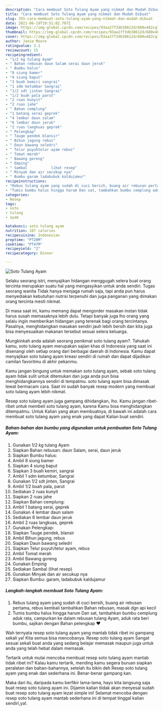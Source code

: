 ```yaml
---
description: "Cara membuat Soto Tulang Ayam yang nikmat dan Mudah Dibuat"
title: "Cara membuat Soto Tulang Ayam yang nikmat dan Mudah Dibuat"
slug: 355-cara-membuat-soto-tulang-ayam-yang-nikmat-dan-mudah-dibuat
date: 2021-06-19T19:51:02.787Z
image: https://img-global.cpcdn.com/recipes/93aa27f3db38612d/680x482cq70/soto-tulang-ayam-foto-resep-utama.jpg
thumbnail: https://img-global.cpcdn.com/recipes/93aa27f3db38612d/680x482cq70/soto-tulang-ayam-foto-resep-utama.jpg
cover: https://img-global.cpcdn.com/recipes/93aa27f3db38612d/680x482cq70/soto-tulang-ayam-foto-resep-utama.jpg
author: Janie Moore
ratingvalue: 3.1
reviewcount: 15
recipeingredient:
- "1/2 kg tulang Ayam"
- " Bahan rebusan daun Salam serai daun jeruk"
- " Bumbu halus"
- "8 siung bamer"
- "4 siung baput"
- "3 buah kemiri sangrai"
- "1 sdm ketumbar Sangrai"
- "1/2 sdt jinten Sangrai"
- "1/2 buah pala parut"
- "2 ruas kunyit"
- "2 ruas jahe"
- " Bahan cemplung"
- "1 batang serai geprek"
- "4 lembar daun salam"
- "6 lembar daun jeruk"
- "2 ruas langkuas geprek"
- " Pelengkap"
- " Tauge pendek blansir"
- " Bihun jagung rebus"
- " Daun bawang seledri"
- " Telur puyuhtelur ayam rebus"
- " Tomat merah"
- " Bawang goreng"
- " Emping"
- " Sambal           lihat resep"
- " Minyak dan air secukup nya"
- " Bumbu garam ladabubuk kaldujamur"
recipeinstructions:
- "Rebus tulang ayam yang sudah di cuci bersih, buang air rebusan pertama, rebus kembali tambahkan Bahan rebusan, masak dgn api kecil"
- "Tumis bumbu halus hingga harum Dan sat, tambahkan bumbu cemplung aduk rata, campurkan ke dalam rebusan tulang Ayam, aduk rata beri bumbu, sajikan dengan Bahan pelengkap ❤️"
categories:
- Resep
tags:
- soto
- tulang
- ayam

katakunci: soto tulang ayam 
nutrition: 167 calories
recipecuisine: Indonesian
preptime: "PT20M"
cooktime: "PT47M"
recipeyield: "2"
recipecategory: Dinner

---
```



![Soto Tulang Ayam](https://img-global.cpcdn.com/recipes/93aa27f3db38612d/680x482cq70/soto-tulang-ayam-foto-resep-utama.jpg)

Selaku seorang istri, menyajikan hidangan menggugah selera buat orang tercinta merupakan suatu hal yang mengasyikan untuk anda sendiri. Tugas seorang  wanita Tidak hanya menjaga rumah saja, tapi anda pun harus menyediakan kebutuhan nutrisi terpenuhi dan juga panganan yang dimakan orang tercinta mesti nikmat.

Di masa  saat ini, kamu memang dapat mengorder masakan instan tidak harus susah memasaknya lebih dulu. Tetapi banyak juga lho orang yang selalu ingin memberikan hidangan yang terenak bagi orang tercintanya. Pasalnya, menghidangkan masakan sendiri jauh lebih bersih dan kita juga bisa menyesuaikan makanan tersebut sesuai selera keluarga. 



Mungkinkah anda adalah seorang penikmat soto tulang ayam?. Tahukah kamu, soto tulang ayam merupakan sajian khas di Indonesia yang saat ini disenangi oleh setiap orang dari berbagai daerah di Indonesia. Kamu dapat menyajikan soto tulang ayam kreasi sendiri di rumah dan dapat dijadikan camilan favoritmu di akhir pekanmu.

Kamu jangan bingung untuk memakan soto tulang ayam, sebab soto tulang ayam tidak sulit untuk ditemukan dan juga anda pun bisa menghidangkannya sendiri di tempatmu. soto tulang ayam bisa dimasak lewat bermacam cara. Saat ini sudah banyak resep modern yang membuat soto tulang ayam lebih nikmat.

Resep soto tulang ayam juga gampang dihidangkan, lho. Kamu jangan ribet-ribet untuk membeli soto tulang ayam, karena Kamu bisa menghidangkan ditempatmu. Untuk Kalian yang akan membuatnya, di bawah ini adalah cara membuat soto tulang ayam yang enak yang dapat Kalian buat sendiri.

<!--inarticleads1-->

##### Bahan-bahan dan bumbu yang digunakan untuk pembuatan Soto Tulang Ayam:

1. Gunakan 1/2 kg tulang Ayam
1. Siapkan  Bahan rebusan: daun Salam, serai, daun jeruk
1. Siapkan  Bumbu halus:
1. Ambil 8 siung bamer
1. Siapkan 4 siung baput
1. Siapkan 3 buah kemiri, sangrai
1. Ambil 1 sdm ketumbar, Sangrai
1. Gunakan 1/2 sdt jinten, Sangrai
1. Ambil 1/2 buah pala, parut
1. Sediakan 2 ruas kunyit
1. Siapkan 2 ruas jahe
1. Siapkan  Bahan cemplung:
1. Ambil 1 batang serai, geprek
1. Gunakan 4 lembar daun salam
1. Sediakan 6 lembar daun jeruk
1. Ambil 2 ruas langkuas, geprek
1. Gunakan  Pelengkap:
1. Siapkan  Tauge pendek, blansir
1. Ambil  Bihun jagung, rebus
1. Siapkan  Daun bawang seledri
1. Siapkan  Telur puyuh/telur ayam, rebus
1. Ambil  Tomat merah
1. Ambil  Bawang goreng
1. Gunakan  Emping
1. Sediakan  Sambal           (lihat resep)
1. Gunakan  Minyak dan air secukup nya
1. Siapkan  Bumbu: garam, ladabubuk kaldujamur




<!--inarticleads2-->

##### Langkah-langkah membuat Soto Tulang Ayam:

1. Rebus tulang ayam yang sudah di cuci bersih, buang air rebusan pertama, rebus kembali tambahkan Bahan rebusan, masak dgn api kecil
1. Tumis bumbu halus hingga harum Dan sat, tambahkan bumbu cemplung aduk rata, campurkan ke dalam rebusan tulang Ayam, aduk rata beri bumbu, sajikan dengan Bahan pelengkap ❤️




Wah ternyata resep soto tulang ayam yang mantab tidak ribet ini gampang sekali ya! Kita semua bisa mencobanya. Resep soto tulang ayam Sangat sesuai sekali buat anda yang sedang belajar memasak maupun juga untuk anda yang telah hebat dalam memasak.

Tertarik untuk mulai mencoba membuat resep soto tulang ayam mantab tidak ribet ini? Kalau kamu tertarik, mending kamu segera buruan siapkan peralatan dan bahan-bahannya, setelah itu bikin deh Resep soto tulang ayam yang enak dan sederhana ini. Benar-benar gampang kan. 

Maka dari itu, daripada kamu berfikir lama-lama, hayo kita langsung saja buat resep soto tulang ayam ini. Dijamin kalian tiidak akan menyesal sudah buat resep soto tulang ayam lezat simple ini! Selamat mencoba dengan resep soto tulang ayam mantab sederhana ini di tempat tinggal kalian sendiri,ya!.

